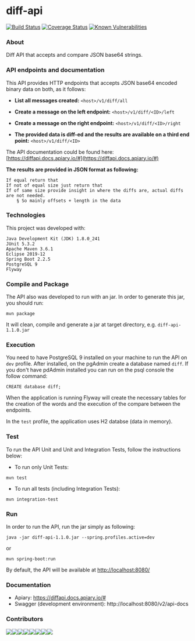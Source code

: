# diff-api

[![Build Status](https://travis-ci.org/mariazevedo88/diff-api.svg?branch=master)](https://travis-ci.org/mariazevedo88/diff-api) [![Coverage Status](https://coveralls.io/repos/github/mariazevedo88/diff-api/badge.svg?branch=master)](https://coveralls.io/github/mariazevedo88/diff-api?branch=master) [![Known Vulnerabilities](https://snyk.io//test/github/mariazevedo88/diff-api/badge.svg?targetFile=pom.xml)](https://snyk.io//test/github/mariazevedo88/diff-api?targetFile=pom.xml)

### About

Diff API that accepts and compare JSON base64 strings.

### API endpoints and documentation

This API provides HTTP endpoints that accepts JSON base64 encoded binary data on both, as it follows:

* <b>List all messages created:</b> `<host>/v1/diff/all`
	 
* <b>Create a message on the left endpoint:</b> `<host>/v1/diff/<ID>/left`
        
* <b>Create a message on the right endpoint:</b> `<host>/v1/diff/<ID>/right`

* <b>The provided data is diff-ed and the results are available on a third end point:</b> `<host>/v1/diff/<ID>`

The API documentation could be found here: [https://diffapi.docs.apiary.io/#](https://diffapi.docs.apiary.io/#)

<b>The results are provided in JSON format as following:</b>

    If equal return that
    If not of equal size just return that
    If of same size provide insight in where the diffs are, actual diffs are not needed.
        § So mainly offsets + length in the data

### Technologies

This project was developed with:

    Java Development Kit (JDK) 1.8.0_241
    JUnit 5.3.2
    Apache Maven 3.6.1
    Eclipse 2019-12
    Spring Boot 2.2.5
    PostgreSQL 9  
    Flyway
    
### Compile and Package

The API also was developed to run with an jar. In order to generate this jar, you should run:

```
mvn package
```

It will clean, compile and generate a jar at target directory, e.g. `diff-api-1.1.0.jar`

### Execution

You need to have PostgreSQL 9 installed on your machine to run the API on `dev` profile. After installed, on the pgAdmin create a database named `diff`. If you don't have pdAdmin installed you can run on the psql console the follow command:

```
CREATE database diff;
```

When the application is running Flyway will create the necessary tables for the creation of the words and the execution of the compare between the endpoints.

In the `test` profile, the application uses H2 databse (data in memory).

### Test

To run the API Unit and Unit and Integration Tests, follow the instructions below:

* To run only Unit Tests:

```
mvn test
```

* To run all tests (including Integration Tests):

```
mvn integration-test
```
    
### Run

In order to run the API, run the jar simply as following:

```
java -jar diff-api-1.1.0.jar --spring.profiles.active=dev
```
    
or

```
mvn spring-boot:run
```

By default, the API will be available at [http://localhost:8080/](http://localhost:8080/)

### Documentation

* Apiary: https://diffapi.docs.apiary.io/#
* Swagger (development environment): http://localhost:8080/v2/api-docs

### Contributors

[![](https://sourcerer.io/fame/mariazevedo88/mariazevedo88/diff-api/images/0)](https://sourcerer.io/fame/mariazevedo88/mariazevedo88/diff-api/links/0)[![](https://sourcerer.io/fame/mariazevedo88/mariazevedo88/diff-api/images/1)](https://sourcerer.io/fame/mariazevedo88/mariazevedo88/diff-api/links/1)[![](https://sourcerer.io/fame/mariazevedo88/mariazevedo88/diff-api/images/2)](https://sourcerer.io/fame/mariazevedo88/mariazevedo88/diff-api/links/2)[![](https://sourcerer.io/fame/mariazevedo88/mariazevedo88/diff-api/images/3)](https://sourcerer.io/fame/mariazevedo88/mariazevedo88/diff-api/links/3)[![](https://sourcerer.io/fame/mariazevedo88/mariazevedo88/diff-api/images/4)](https://sourcerer.io/fame/mariazevedo88/mariazevedo88/diff-api/links/4)[![](https://sourcerer.io/fame/mariazevedo88/mariazevedo88/diff-api/images/5)](https://sourcerer.io/fame/mariazevedo88/mariazevedo88/diff-api/links/5)[![](https://sourcerer.io/fame/mariazevedo88/mariazevedo88/diff-api/images/6)](https://sourcerer.io/fame/mariazevedo88/mariazevedo88/diff-api/links/6)[![](https://sourcerer.io/fame/mariazevedo88/mariazevedo88/diff-api/images/7)](https://sourcerer.io/fame/mariazevedo88/mariazevedo88/diff-api/links/7)
